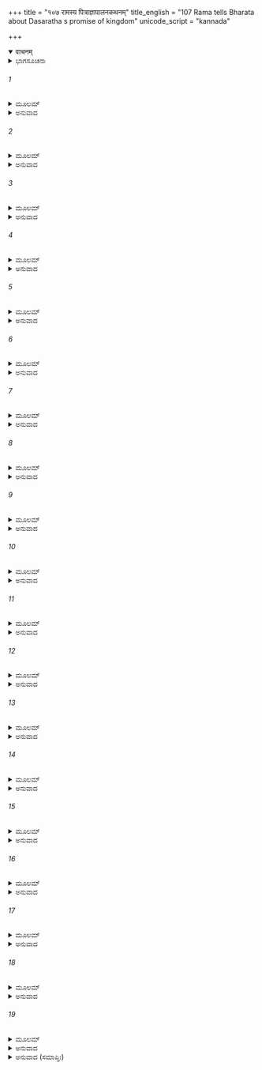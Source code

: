 +++
title = "१०७ रामस्य पित्राज्ञापालनकथनम्"
title_english = "107 Rama tells Bharata about Dasaratha s promise of kingdom"
unicode_script = "kannada"

+++
<details open><summary>वाचनम्</summary>

<div class="audioEmbed"  caption="श्रीराम-हरिसीताराममूर्ति-घनपाठिभ्यां वचनम्" src="https://archive.org/download/Ramayana-recitation-Sriram-harisItArAmamUrti-Ghanapaati-v2/Kanda_2/Kanda_2_AYK-107-Ramasya_Pitragnaa_Palana_Kathanam.mp3"></div>
</details>



<details><summary>ಭಾಗಸೂಚನಾ</summary>

ಶ್ರೀರಾಮನು ಭರತನಿಗೆ ಸಮಜಾಯಿಸಿ ಅವನನ್ನು ಅಯೋಧ್ಯೆಗೆ ಹೋಗಲು ಆದೇಶಿಸಿದುದು
</details>

###### 1


<details><summary>ಮೂಲಮ್</summary>

ಪುನರೇವಂ ಬ್ರುವಣಂ ತಂ ಭರತಂ ಲಕ್ಷ್ಮಣಾಗ್ರಜಃ ।  
ಪ್ರತ್ಯುವಾಚ ತತಃ ಶ್ರೀಮಾನ್ ಜ್ಞಾತಿಮಧ್ಯೇಸುಸತ್ಕೃತಃ ॥
</details>

<details><summary>ಅನುವಾದ</summary>

ಭರತನು ಪುನಃ ಈ ಪ್ರಕಾರ ಪ್ರಾರ್ಥಿಸಿದಾಗ ಪರಿವಾರದ ನಡುವೆ ಸತ್ಕಾರಪೂರ್ವಕ ಕುಳಿತಿರುವ ಲಕ್ಷ್ಮಣಾಗ್ರಜ ಶ್ರೀಮಾನ್ ರಾಮಚಂದ್ರನು ಅವನಿಗೆ ಈ ಪ್ರಕಾರ ಉತ್ತರಿಸಿದನು-॥1॥
</details>

###### 2


<details><summary>ಮೂಲಮ್</summary>

ಉಪಪನ್ನಮಿದಂ ವಾಕ್ಯಂ ಯಸ್ತ್ವಮೇವಮಭಾಷಥಾಃ ।  
ಜಾತಃ ಪುತ್ರೋ ದಶರಥಾತ್ ಕೈಕೇಯ್ಯಾಂ ರಾಜಸತ್ತಮಾತ್ ॥
</details>

<details><summary>ಅನುವಾದ</summary>

ತಮ್ಮ! ನೀನು ನೃಪಶ್ರೇಷ್ಠ ದಶರಥ ಮಹಾರಾಜರಿಂದ ಕೇಕಯರಾಜ ಕನ್ಯೆ ಕೈಕೇಯಿಯ ಗರ್ಭದಿಂದ ಹುಟ್ಟಿರುವೆ. ಆದ್ದರಿಂದ ನೀನು ಹೇಳುವ ಉತ್ತಮ ವಚನಗಳು ಸರ್ವಥಾ ನಿನಗೆ ಯೋಗ್ಯವಾಗಿವೆ.॥2॥
</details>

###### 3


<details><summary>ಮೂಲಮ್</summary>

ಪುರಾ ಭ್ರಾತಃ ಪಿತಾ ನಃ ಸ ಮಾತರಂ ತೇಸಮುದ್ವಹನ್ ।  
ಮಾತಾಮಹೇ ಸಮಾಶ್ರೌಷೀದ್ ರಾಜ್ಯಶುಲ್ಕಮನುತ್ತಮಮ್ ॥
</details>

<details><summary>ಅನುವಾದ</summary>

ಸಹೋದರ! ಇಂದಿನಿಂದ ಬಹಳ ಹಿಂದಿನ ಮಾತು, ತಂದೆಯವರ ವಿವಾಹ ನಿನ್ನ ತಾಯಿಯೊಂದಿಗೆ ಆದಾಗ ಅವರು ನಿನ್ನ ತಾತನ ಬಳಿ ಕೈಕೇಯಿಯ ಪುತ್ರನಿಗೆ ರಾಜ್ಯವನ್ನು ಕೊಡುವ ಉತ್ತಮ ಪ್ರತಿಜ್ಞೆಯನ್ನು ಮಾಡಿದ್ದರು.॥3॥
</details>

###### 4


<details><summary>ಮೂಲಮ್</summary>

ದೇವಾಸುರೇ ಚ ಸಂಗ್ರಾಮೇ ಜನನ್ಯೈ ತವ ಪಾರ್ಥಿವಃ ।  
ಸಂಪ್ರಹೃಷ್ಟೋ ದದೌ ರಾಜಾ ವರಮಾರಾಧಿತಃ ಪ್ರಭುಃ ॥
</details>

<details><summary>ಅನುವಾದ</summary>

ಅನಂತರ ದೇವಾಸುರ ಸಂಗ್ರಾಮದಲ್ಲಿ ನಿನ್ನ ತಾಯಿಯು ಪ್ರಭಾವಶಾಲೀ ಮಹಾರಾಜರ ಬಹಳ ದೊಡ್ಡ ಸೇವೆಯನ್ನು ಮಾಡಿದ್ದಳು. ಇದರಿಂದ ಸಂತುಷ್ಟರಾಗಿ ಮಹಾರಾಜರು ಆಕೆಗೆ ವರದಾನ ಕೊಟ್ಟಿದ್ದರು.॥4॥
</details>

###### 5


<details><summary>ಮೂಲಮ್</summary>

ತತಃ ಸಾ ಸಂಪ್ರತಿಶ್ರಾವ್ಯ ತವ ಮಾತಾ ಯಶಸ್ವಿನೀ ।  
ಅಯಾಚತ ನರಶ್ರೇಷ್ಠಂ ದ್ವೌ ವರೌ ವರವರ್ಣಿನೀ ॥
</details>

<details><summary>ಅನುವಾದ</summary>

ಅದರ ಪೂರ್ತಿಗಾಗಿ ಪ್ರತಿಜ್ಞೆ ಮಾಡಿಸಿ ನಿನ್ನ ಯಶಸ್ವಿನೀ ತಾಯಿಯು ಆ ನರಶ್ರೇಷ್ಠ ತಂದೆಯವರಲ್ಲಿ ಎರಡು ವರವನ್ನು ಕೇಳಿದಳು.॥5॥
</details>

###### 6


<details><summary>ಮೂಲಮ್</summary>

ತವ ರಾಜ್ಯಂ ನರವ್ಯಾಘ್ರ ಮಮ ಪ್ರವ್ರಾಜನಂ ತಥಾ ।  
ತಚ್ಚ ರಾಜಾ ತಥಾ ತಸ್ಮೈ ನಿಯುಕ್ತಃ ಪ್ರದದೌ ವರಮ್ ॥
</details>

<details><summary>ಅನುವಾದ</summary>

ಪುರುಷಸಿಂಹನೇ! ಒಂದು ವರದಿಂದ ನಿನಗೆ ರಾಜ್ಯ ವನ್ನು ಕೇಳಿದಳು ಮತ್ತು ಇನ್ನೊಂದರಿಂದ ನನಗೆ ವನವಾಸ. ಆಕೆಯಿಂದ ಹೀಗೆ ಪ್ರೇರಿತರಾಗಿ ರಾಜರು ಆ ಎರಡು ವರಗಳನ್ನು ಆಕೆಗೆ ಕೊಟ್ಟರು.॥6॥
</details>

###### 7


<details><summary>ಮೂಲಮ್</summary>

ತೇನ ಪಿತ್ರಾಮಹಪ್ಯತ್ರ ನಿಯುಕ್ತಃ ಪುರುಷರ್ಷಭ ।  
ಚತುರ್ದಶ ವನೇ ವಾಸಂ ವರ್ಷಾಣಿ ವರದಾನಿಕಮ್ ॥
</details>

<details><summary>ಅನುವಾದ</summary>

ಪುರುಷಪ್ರವರ! ಈ ಪ್ರಕಾರ ಆ ತಂದೆಯವರು ವರದಾನದ ರೂಪದಲ್ಲಿ ನನಗೆ ಹದಿನಾಲ್ಕು ವರ್ಷಗಳವರೆಗೆ ವನವಾಸದ ಆಜ್ಞೆಯನ್ನು ಕೊಟ್ಟರು.॥7॥
</details>

###### 8


<details><summary>ಮೂಲಮ್</summary>

ಸೋಽಯಂ ವನಮಿದಂ ಪ್ರಾಪ್ತೋ ನಿರ್ಜನಂ ಲಕ್ಷ್ಮಣಾನ್ವಿತಃ ।  
ಸೀತಯಾ ಚಾಪ್ರತಿದ್ವಂದ್ವಃ ಸತ್ಯವಾದೇ ಸ್ಥಿತಃ ಪಿತುಃ ॥
</details>

<details><summary>ಅನುವಾದ</summary>

ಇದೇ ಕಾರಣದಿಂದ ನಾನು ಸೀತೆ ಮತ್ತು ಲಕ್ಷ್ಮಣನೊಂದಿಗೆ ಈ ನಿರ್ಜನ ವನಕ್ಕೆ ಬಂದಿರುವೆನು. ಇಲ್ಲಿ ನನಗೆ ಯಾರೂ ಪ್ರತಿದ್ವಂದ್ವಿಗಳಿಲ್ಲ. ನಾನು ಇಲ್ಲಿ ತಂದೆಯವರ ಸತ್ಯವನ್ನು ರಕ್ಷಿಸಲು ಸ್ಥಿತನಾಗಿದ್ದೇನೆ.॥8॥
</details>

###### 9


<details><summary>ಮೂಲಮ್</summary>

ಭವಾನಪಿ ತಥೇತ್ಯೇವ ಪಿತರಂ ಸತ್ಯವಾದಿನಮ್ ।  
ಕರ್ತುಮರ್ಹತಿ ರಾಜೇಂದ್ರ ಕ್ಷಿಪ್ರಮೇವಾಭಿಷಿಂಚನಾತ್ ॥
</details>

<details><summary>ಅನುವಾದ</summary>

ರಾಜೇಂದ್ರನೇ! ನೀನೂ ಕೂಡ ಅವರ ಆಜ್ಞೆಯನ್ನು ಮನ್ನಿಸಿ ಶೀಘ್ರವಾಗಿ ರಾಜಪದವಿಯಲ್ಲಿ ಅಭಿಷಿಕ್ತನಾಗು ಮತ್ತು ತಂದೆಯವರನ್ನು ಸತ್ಯವಾದಿಯಾಗಿಸು-ಇದೇ ನಿನಗೆ ಉಚಿತವಾಗಿದೆ.॥9॥
</details>

###### 10


<details><summary>ಮೂಲಮ್</summary>

ಋಣಾನ್ಮೋಚಯ ರಾಜಾನಂ ಮತ್ಕೃತೇ ಭರತ ಪ್ರಭುಮ್ ।  
ಪಿತರಂ ಚಾಪಿಧರ್ಮಜ್ಞ ಮಾತರಂ ಚಾಭಿನಂದಯ ॥
</details>

<details><summary>ಅನುವಾದ</summary>

ಧರ್ಮಜ್ಞ ಭರತನೇ! ನೀನು ನನಗಾಗಿ ಪೂಜ್ಯ ತಂದೆ ಮಹಾರಾಜರನ್ನು ಕೈಕೇಯಿಯ ಋಣದಿಂದ ಮುಕ್ತಗೊಳಿಸು, ಅವರು ನರಕದಲ್ಲಿ ಬೀಳುವುದನ್ನು ತಪ್ಪಿಸು ಹಾಗೂ ತಾಯಿಯ ಆನಂದವನ್ನು ಹೆಚ್ಚಿಸು.॥10॥
</details>

###### 11


<details><summary>ಮೂಲಮ್</summary>

ಶ್ರೂಯತೇ ಧೀಮಾತಾ ತಾತ ಶ್ರುತಿರ್ಗೀತಾ ಯಶಸ್ವಿನಾ ।  
ಗಯೇನ ಯಜಮಾನೇನ ಗಯೇಷ್ವೇವ ಪಿತೄನ್ ಪ್ರತಿ ॥
</details>

<details><summary>ಅನುವಾದ</summary>

ಅಪ್ಪಾ! ಬುದ್ಧಿವಂತ, ಯಶಸ್ವೀ ರಾಜನಾದ ಗಯನು ಗಯಾದೇಶದಲ್ಲಿ ಯಾಗ ಮಾಡುತ್ತಿರುವಾಗ ಪಿತೃಗಳನ್ನು ಉದ್ದೇಶಿಸಿ ಈ ದಿವ್ಯ ಲೋಕೋಕ್ತಿಯನ್ನು ಹೇಳಿದ್ದನೆಂದು ನಾವು ಕೇಳಿದ್ದೇವೆ.॥11॥
</details>

###### 12


<details><summary>ಮೂಲಮ್</summary>

ಪುನ್ನಾಮೋ ನರಕಾದ್ಯಸ್ಮಾತ್ ಪಿತರಂ ತ್ರಾಯತೇ ಸುತಃ ।  
ತಸ್ಮಾತ್ಪುತ್ರ ಇತಿ ಪ್ರೋಕ್ತಃ ಪಿತೄನ್ ಯಃಪಾತಿ ಸರ್ವತಃ ॥
</details>

<details><summary>ಅನುವಾದ</summary>

(ಅದು ಇಂತಿದೆ-) ಮಗನು ಪುತ್ ಎಂಬ ನರಕದಿಂದ ತಂದೆಯನ್ನು ಉದ್ಧರಿಸುವನು, ಅದಕ್ಕಾಗಿ ಅವನು ಪುತ್ರನೆಂದು ಹೇಳಿಸಿಕೊಳ್ಳುವನು. ಪಿತೃಗಳನ್ನು ಎಲ್ಲ ಕಡೆಯಿಂದ ರಕ್ಷಿಸುವವನೇ ಪುತ್ರನಾಗಿದ್ದಾನೆ.॥12॥
</details>

###### 13


<details><summary>ಮೂಲಮ್</summary>

ಏಷ್ಟವ್ಯಾ ಬಹವಃ ಪುತ್ರಾ ಗುಣವಂತೋ ಬಹುಶ್ರುತಾಃ ।  
ತೇಷಾಂ ವೈ ಸಮವೇತಾನಾಮಪಿ ಕಶ್ಚಿದ್ಗಯಾಂ ವ್ರಜೇತ್ ॥
</details>

<details><summary>ಅನುವಾದ</summary>

ಗುಣವಂತ ಮತ್ತು ಬಹುಶ್ರುತ ಅನೇಕ ಮಕ್ಕಳ ಇಚ್ಛೆ ಇರಿಸಬೇಕು. ಪಡೆದ ಆ ಪುತ್ರರಲ್ಲಿ ಯಾವನಾದರೊಬ್ಬನಾದರೂ ಗಯೆಯಲ್ಲಿ ಪಿಂಡದಾನ ಮಾಡುವನು.॥13॥
</details>

###### 14


<details><summary>ಮೂಲಮ್</summary>

ಏವಂ ರಾಜರ್ಷಯಃ ಸರ್ವೇಪ್ರತೀತಾ ರಘುನಂದನ ।  
ತಸ್ಮಾತ್ತ್ರಾಹಿ ನರಶ್ರೇಷ್ಠ ಪಿತರಂ ನರಕಾತ್ ಪ್ರಭೋ ॥
</details>

<details><summary>ಅನುವಾದ</summary>

ರಘುನಂದನ! ನರಶ್ರೇಷ್ಠ ಭರತನೇ! ಈ ಪ್ರಕಾರ ಎಲ್ಲ ರಾಜರ್ಷಿಗಳು ಪಿತೃಗಳ ಉದ್ಧಾರದ ನಿಶ್ಚಯ ಮಾಡಿರುವರು. ಆದ್ದರಿಂದ ಪ್ರಭು! ನೀನೂ ನಿನ್ನ ಪಿತನನ್ನು ನರಕದಿಂದ ಉದ್ಧರಿಸು.॥14॥
</details>

###### 15


<details><summary>ಮೂಲಮ್</summary>

ಅಯೋಧ್ಯಾಂ ಗಚ್ಛ ಭರತ ಪ್ರಕೃತೀರುಪರಂಜಯ ।  
ಶತ್ರುಘ್ನಸಹಿತೋ ವೀರ ಸಹಸರ್ವೈರ್ದ್ವಿಜಾತಿಭಿಃ ॥
</details>

<details><summary>ಅನುವಾದ</summary>

ವೀರ ಭರತ! ನೀನು ಶತ್ರುಘ್ನ ಹಾಗೂ ಸಮಸ್ತ ಬ್ರಾಹ್ಮಣರನ್ನು ಜೊತೆಗೂಡಿ ಅಯೋಧ್ಯೆಗೆ ಮರಳಿ ಹೋಗು ಹಾಗೂ ಪ್ರಜೆಗಳಿಗೆ ಸುಖವನ್ನು ಕೊಡು.॥15॥
</details>

###### 16


<details><summary>ಮೂಲಮ್</summary>

ಪ್ರವೇಕ್ಷ್ಯೇ ದಂಡಕಾರಣ್ಯಮಹಮಪ್ಯವಿಲಂಬಯನ್ ।  
ಆಭ್ಯಾಂ ತು ಸಹಿತೋ ವೀರ ವೈದೇಹ್ಯಾಲಕ್ಷ್ಮಣೇನ ಚ ॥
</details>

<details><summary>ಅನುವಾದ</summary>

ವೀರನೇ! ಈಗ ನಾನೂ ಲಕ್ಷ್ಮಣ ಮತ್ತು ಸೀತೆಯೊಂದಿಗೆ ಶೀಘ್ರವಾಗಿ ದಂಡಕಾರಣ್ಯವನ್ನು ಪ್ರವೇಶಿಸುವೆನು.॥16॥
</details>

###### 17


<details><summary>ಮೂಲಮ್</summary>

ತ್ವಂ ರಾಜಾ ಭರತ ಭವ ಸ್ವಯಂ ನರಾಣಾಂ  
ವನ್ಯಾನಾಮಹಮಪಿ ರಾಜರಾಣ್ಮೃಗಾಣಾಮ್ ।  
ಗಚ್ಛ ತ್ವಂ ಪುರವರಮದ್ಯ ಸಂಪ್ರಹೃಷ್ಟಃ  
ಸಂಹೃಷ್ಟಸ್ತ್ವಹಮಪಿ ದಂಡಕಾನ್ ಪ್ರವೇಕ್ಷ್ಯೇ ॥
</details>

<details><summary>ಅನುವಾದ</summary>

ಭರತನೇ ನೀನು ಸ್ವತಃ ಮನುಷ್ಯರ ರಾಜನಾಗು ಮತ್ತು ನಾನು ಕಾಡಿನ ಮೃಗಗಳ ಸಾಮ್ರಾಟನಾಗುವೆನು. ಈಗ ನೀನು ಅತ್ಯಂತ ಹರ್ಷದಿಂದ ಶ್ರೇಷ್ಠನಗರ ಅಯೋಧ್ಯೆಗೆ ಹೋಗು ಹಾಗೂ ನಾನು ಸಂತೋಷವಾಗಿ ದಂಡಕಾರಣ್ಯವನ್ನು ಪ್ರವೇಶಿಸುವೆನು.॥17॥
</details>

###### 18


<details><summary>ಮೂಲಮ್</summary>

ಛಾಯಾಂ ತೇ ದಿನಕರಭಾಃ ಪ್ರಬಾಧಮಾನಂ  
ವರ್ಷತ್ರಂ ಭರತ ಕರೋತು ಮೂರ್ಧ್ನಿ ಶೀತಾಮ್ ।  
ಏತೇಷಾಮಹಮಪಿ ಕಾನನದ್ರುಮಾಣಾಂ  
ಛಾಯಾಂ ತಾಮತಿಶಯನೀಂ ಶನೈಃ ಶ್ರಯಿಷ್ಯೇ ॥
</details>

<details><summary>ಅನುವಾದ</summary>

ಭರತ! ಸೂರ್ಯನ ತಾಪವನ್ನು ನಿವಾರಿಸಲು ಛತ್ರವು ನಿನ್ನ ತಲೆಯ ಮೇಲೆ ಶೀತಲ ನೆರಳನ್ನು ಕೊಡಲಿ. ಈಗ ನಾನೂ ನಿಧಾನವಾಗಿ ಈ ಕಾಡಿನ ದಟ್ಟವಾದ ಮರಗಳ ನೆರಳನ್ನು ಆಶ್ರಯಿಸುವೆನು.॥18॥
</details>

###### 19


<details><summary>ಮೂಲಮ್</summary>

ಶತ್ರುಘ್ನಃ ಸ್ತ್ವತುಲಮತಿಸ್ತು ತೇ ಸಹಾಯಃ  
ಸೌಮಿತ್ರಿರ್ಮಮ ವಿದಿತಃ ಪ್ರಧಾನಮಿತ್ರಮ್ ।  
ಚತ್ವಾರಸ್ತನಯವರಾ ವಯಂ ನರೇಂದ್ರಂ  
ಸತ್ಯಸ್ಥಂ ಭರತ ಚರಾಮ ಮಾ ವಿಷೀದ ॥
</details>

<details><summary>ಅನುವಾದ</summary>

ಭರತನೇ! ಅತುಲಿತ ಬುದ್ಧಿಯುಳ್ಳ ಶತ್ರುಘ್ನನು ನಿನ್ನ ಸಹಾಯಕ್ಕೆ ಇರಲಿ ಮತ್ತು ಸುವಿಖ್ಯಾತ ಸುಮಿತ್ರಾಕುಮಾರ ಲಕ್ಷ್ಮಣನು ನನಗೆ ಪ್ರಧಾನ ಮಿತ್ರ (ಸಹಾಯಕ)ನಾಗಿದ್ದಾನೆ; ನಾವು ನಾಲ್ವರೂ ಪುತ್ರರೂ ನಮ್ಮ ತಂದೆ ದಶರಥರಾಜರ ಸತ್ಯವನ್ನು ರಕ್ಷಿಸುವಾ ನೀನು ವಿಷಾದಪಡಬೇಡ.॥19॥
</details>

<details><summary>ಅನುವಾದ (ಸಮಾಪ್ತಿಃ)</summary>

ಶ್ರೀವಾಲ್ಮೀಕಿ ವಿರಚಿತ ಆರ್ಷರಾಮಾಯಣ ಆದಿಕಾವ್ಯದ ಅಯೋಧ್ಯಾಕಾಂಡದಲ್ಲಿ ಒಂದು ನೂರ ಏಳನೆಯ ಸರ್ಗ ಪೂರ್ಣವಾಯಿತು.॥107॥
</details>
